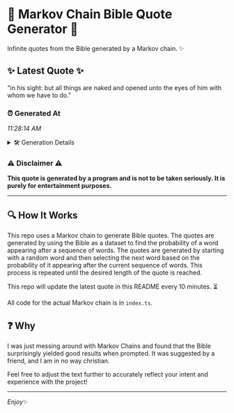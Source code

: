 # 📖 Markov Chain Bible Quote Generator 📖

Infinite quotes from the Bible generated by a Markov chain. ✨

## ✨ Latest Quote ✨
"in his sight: but all things are naked and opened unto the eyes of him with whom we have to do."

### ⏰ Generated At
*11:28:14 AM*

<details>
    <summary>🛠️ Generation Details</summary>
    <p>
        <strong>🌱 Seed:</strong> in<br>
        <strong>🔄 Iterations:</strong> 20<br>
        <strong>📜 Context History:</strong><br>[ in ]: his<br>[ in, his ]: sight:<br>[ in, his, sight: ]: but<br>[ in, his, sight:, but ]: all<br>[ in, his, sight:, but, all ]: things<br>[ in, his, sight:, but, all, things ]: are<br>[ his, sight:, but, all, things, are ]: naked<br>[ sight:, but, all, things, are, naked ]: and<br>[ but, all, things, are, naked, and ]: opened<br>[ all, things, are, naked, and, opened ]: unto<br>[ things, are, naked, and, opened, unto ]: the<br>[ are, naked, and, opened, unto, the ]: eyes<br>[ naked, and, opened, unto, the, eyes ]: of<br>[ and, opened, unto, the, eyes, of ]: him<br>[ opened, unto, the, eyes, of, him ]: with<br>[ unto, the, eyes, of, him, with ]: whom<br>[ the, eyes, of, him, with, whom ]: we<br>[ eyes, of, him, with, whom, we ]: have<br>[ of, him, with, whom, we, have ]: to<br>[ him, with, whom, we, have, to ]: do.<br>
    </p>
</details>

### ⚠️ Disclaimer ⚠️
**This quote is generated by a program and is not to be taken seriously. It is purely for entertainment purposes.**

---

## 🔍 How It Works

This repo uses a Markov chain to generate Bible quotes. The quotes are generated by using the Bible as a dataset to find the probability of a word appearing after a sequence of words. The quotes are generated by starting with a random word and then selecting the next word based on the probability of it appearing after the current sequence of words. This process is repeated until the desired length of the quote is reached.

This repo will update the latest quote in this README every 10 minutes. ⏳

All code for the actual Markov chain is in `index.ts`.

## ❓ Why

I was just messing around with Markov Chains and found that the Bible surprisingly yielded good results when prompted. 
It was suggested by a friend, and I am in no way christian.

Feel free to adjust the text further to accurately reflect your intent and experience with the project!

---

*Enjoy*✨

